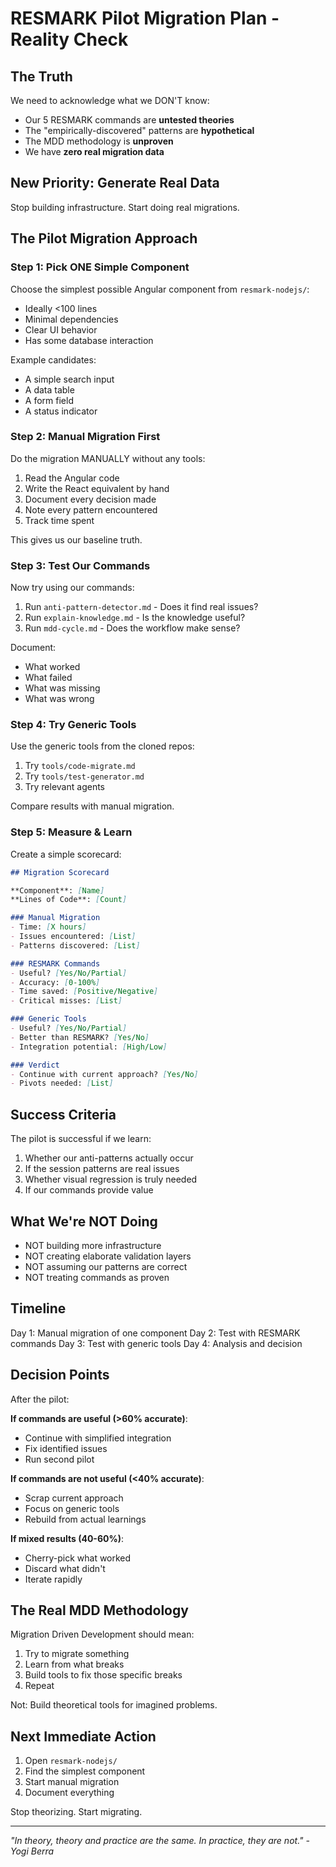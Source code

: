 # RESMARK Pilot Migration Plan - Reality Check

## The Truth

We need to acknowledge what we DON'T know:
- Our 5 RESMARK commands are **untested theories**
- The "empirically-discovered" patterns are **hypothetical**
- The MDD methodology is **unproven**
- We have **zero real migration data**

## New Priority: Generate Real Data

Stop building infrastructure. Start doing real migrations.

## The Pilot Migration Approach

### Step 1: Pick ONE Simple Component

Choose the simplest possible Angular component from `resmark-nodejs/`:
- Ideally <100 lines
- Minimal dependencies
- Clear UI behavior
- Has some database interaction

Example candidates:
- A simple search input
- A data table
- A form field
- A status indicator

### Step 2: Manual Migration First

Do the migration MANUALLY without any tools:
1. Read the Angular code
2. Write the React equivalent by hand
3. Document every decision made
4. Note every pattern encountered
5. Track time spent

This gives us our baseline truth.

### Step 3: Test Our Commands

Now try using our commands:
1. Run `anti-pattern-detector.md` - Does it find real issues?
2. Run `explain-knowledge.md` - Is the knowledge useful?
3. Run `mdd-cycle.md` - Does the workflow make sense?

Document:
- What worked
- What failed
- What was missing
- What was wrong

### Step 4: Try Generic Tools

Use the generic tools from the cloned repos:
1. Try `tools/code-migrate.md`
2. Try `tools/test-generator.md`
3. Try relevant agents

Compare results with manual migration.

### Step 5: Measure & Learn

Create a simple scorecard:

```markdown
## Migration Scorecard

**Component**: [Name]
**Lines of Code**: [Count]

### Manual Migration
- Time: [X hours]
- Issues encountered: [List]
- Patterns discovered: [List]

### RESMARK Commands
- Useful? [Yes/No/Partial]
- Accuracy: [0-100%]
- Time saved: [Positive/Negative]
- Critical misses: [List]

### Generic Tools
- Useful? [Yes/No/Partial]
- Better than RESMARK? [Yes/No]
- Integration potential: [High/Low]

### Verdict
- Continue with current approach? [Yes/No]
- Pivots needed: [List]
```

## Success Criteria

The pilot is successful if we learn:
1. Whether our anti-patterns actually occur
2. If the session patterns are real issues
3. Whether visual regression is truly needed
4. If our commands provide value

## What We're NOT Doing

- NOT building more infrastructure
- NOT creating elaborate validation layers
- NOT assuming our patterns are correct
- NOT treating commands as proven

## Timeline

Day 1: Manual migration of one component
Day 2: Test with RESMARK commands
Day 3: Test with generic tools
Day 4: Analysis and decision

## Decision Points

After the pilot:

**If commands are useful (>60% accurate)**:
- Continue with simplified integration
- Fix identified issues
- Run second pilot

**If commands are not useful (<40% accurate)**:
- Scrap current approach
- Focus on generic tools
- Rebuild from actual learnings

**If mixed results (40-60%)**:
- Cherry-pick what worked
- Discard what didn't
- Iterate rapidly

## The Real MDD Methodology

Migration Driven Development should mean:
1. Try to migrate something
2. Learn from what breaks
3. Build tools to fix those specific breaks
4. Repeat

Not: Build theoretical tools for imagined problems.

## Next Immediate Action

1. Open `resmark-nodejs/`
2. Find the simplest component
3. Start manual migration
4. Document everything

Stop theorizing. Start migrating.

---

*"In theory, theory and practice are the same. In practice, they are not." - Yogi Berra*